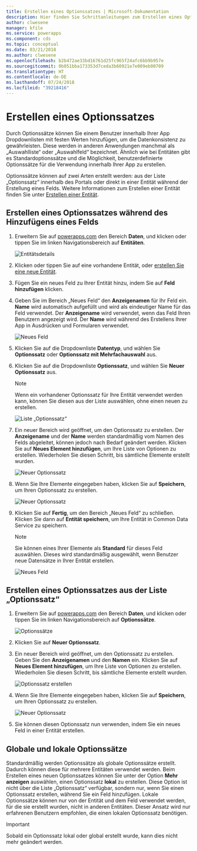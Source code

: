 ```yaml
---
title: Erstellen eines Optionssatzes | Microsoft-Dokumentation
description: Hier finden Sie Schrittanleitungen zum Erstellen eines Optionssatzes.
author: clwesene
manager: kfile
ms.service: powerapps
ms.component: cds
ms.topic: conceptual
ms.date: 03/21/2018
ms.author: clwesene
ms.openlocfilehash: b2b472ae33bd16761d25fc965f24afc6bb9b957e
ms.sourcegitcommit: 0b051bba173353d7ceda3b60921e7e009eb00709
ms.translationtype: HT
ms.contentlocale: de-DE
ms.lasthandoff: 07/24/2018
ms.locfileid: "39218416"
---
```

# <a name="create-an-option-set"></a>Erstellen eines Optionssatzes

Durch Optionssätze können Sie einem Benutzer innerhalb Ihrer App Dropdownlisten mit festen Werten hinzufügen, um die Datenkonsistenz zu gewährleisten. Diese werden in anderen Anwendungen manchmal als „Auswahlliste“ oder „Auswahlfeld“ bezeichnet. Ähnlich wie bei Entitäten gibt es Standardoptionssätze und die Möglichkeit, benutzerdefinierte Optionssätze für die Verwendung innerhalb Ihrer App zu erstellen.

Optionssätze können auf zwei Arten erstellt werden: aus der Liste „Optionssatz“ innerhalb des Portals oder direkt in einer Entität während der Erstellung eines Felds. Weitere Informationen zum Erstellen einer Entität finden Sie unter [Erstellen einer Entität](data-platform-create-entity.md).

## <a name="creating-an-option-set-while-adding-a-field"></a>Erstellen eines Optionssatzes während des Hinzufügens eines Felds

1. Erweitern Sie auf [powerapps.com](https://web.powerapps.com?utm_source=padocs&utm_medium=linkinadoc&utm_campaign=referralsfromdoc) den Bereich **Daten**, und klicken oder tippen Sie im linken Navigationsbereich auf **Entitäten**.

    ![Entitätsdetails](./media/data-platform-cds-create-entity/entitylist.png "Entitätsliste")

2. Klicken oder tippen Sie auf eine vorhandene Entität, oder [erstellen Sie eine neue Entität](data-platform-create-entity.md).

3. Fügen Sie ein neues Feld zu Ihrer Entität hinzu, indem Sie auf **Feld hinzufügen** klicken.

4. Geben Sie im Bereich „Neues Feld“ den **Anzeigenamen** für Ihr Feld ein. **Name** wird automatisch aufgefüllt und wird als eindeutiger Name für das Feld verwendet. Der **Anzeigename** wird verwendet, wenn das Feld Ihren Benutzern angezeigt wird. Der **Name** wird während des Erstellens Ihrer App in Ausdrücken und Formularen verwendet.

    ![Neues Feld](./media/data-platform-cds-create-entity/newfieldpanel.png "Bereich „Neues Feld“")

5. Klicken Sie auf die Dropdownliste **Datentyp**, und wählen Sie **Optionssatz** oder **Optionssatz mit Mehrfachauswahl** aus.

6. Klicken Sie auf die Dropdownliste **Optionssatz**, und wählen Sie **Neuer Optionssatz** aus.

    > [!NOTE]
    > Wenn ein vorhandener Optionssatz für Ihre Entität verwendet werden kann, können Sie diesen aus der Liste auswählen, ohne einen neuen zu erstellen.

    ![Liste „Optionssatz“](./media/data-platform-cds-newoptionset/fieldpanel-1.png "Option Set list")

7. Ein neuer Bereich wird geöffnet, um den Optionssatz zu erstellen. Der **Anzeigename** und der **Name** werden standardmäßig vom Namen des Felds abgeleitet, können jedoch nach Bedarf geändert werden. Klicken Sie auf **Neues Element hinzufügen**, um Ihre Liste von Optionen zu erstellen. Wiederholen Sie diesen Schritt, bis sämtliche Elemente erstellt wurden.

    ![Neuer Optionssatz](./media/data-platform-cds-newoptionset/field-optionsetpanel.png "New Option Set")

8. Wenn Sie Ihre Elemente eingegeben haben, klicken Sie auf **Speichern**, um Ihren Optionssatz zu erstellen.

    ![Neuer Optionssatz](./media/data-platform-cds-newoptionset/field-optionsetpanel-values.png "New Option Set")

9. Klicken Sie auf **Fertig**, um den Bereich „Neues Feld“ zu schließen. Klicken Sie dann auf **Entität speichern**, um Ihre Entität in Common Data Service zu speichern.

    > [!NOTE]
    > Sie können eines Ihrer Elemente als **Standard** für dieses Feld auswählen. Dieses wird standardmäßig ausgewählt, wenn Benutzer neue Datensätze in Ihrer Entität erstellen.

    ![Neues Feld](./media/data-platform-cds-newoptionset/fieldpanel-2.png "Bereich „Neues Feld“")

## <a name="creating-an-option-set-from-the-option-set-list"></a>Erstellen eines Optionssatzes aus der Liste „Optionssatz“

1. Erweitern Sie auf [powerapps.com](https://web.powerapps.com?utm_source=padocs&utm_medium=linkinadoc&utm_campaign=referralsfromdoc) den Bereich **Daten**, und klicken oder tippen Sie im linken Navigationsbereich auf **Optionssätze**.

    ![Optionssätze](./media/data-platform-cds-newoptionset/optionsetlist.png "Liste „Optionssatz“")

2. Klicken Sie auf **Neuer Optionssatz**.

3. Ein neuer Bereich wird geöffnet, um den Optionssatz zu erstellen. Geben Sie den **Anzeigenamen** und den **Namen** ein. Klicken Sie auf **Neues Element hinzufügen**, um Ihre Liste von Optionen zu erstellen. Wiederholen Sie diesen Schritt, bis sämtliche Elemente erstellt wurden.

    ![Optionssatz erstellen](./media/data-platform-cds-newoptionset/optionset-create.png "Option Set Create")

4. Wenn Sie Ihre Elemente eingegeben haben, klicken Sie auf **Speichern**, um Ihren Optionssatz zu erstellen.

    ![Neuer Optionssatz](./media/data-platform-cds-newoptionset/optionset-create-values.png "New Option Set")

5. Sie können diesen Optionssatz nun verwenden, indem Sie ein neues Feld in einer Entität erstellen.

## <a name="global-and-local-option-sets"></a>Globale und lokale Optionssätze

Standardmäßig werden Optionssätze als globale Optionssätze erstellt. Dadurch können diese für mehrere Entitäten verwendet werden. Beim Erstellen eines neuen Optionssatzes können Sie unter der Option **Mehr anzeigen** auswählen, einen Optionssatz **lokal** zu erstellen. Diese Option ist nicht über die Liste „Optionssatz“ verfügbar, sondern nur, wenn Sie einen Optionssatz erstellen, während Sie ein Feld hinzufügen. Lokale Optionssätze können nur von der Entität und dem Feld verwendet werden, für die sie erstellt wurden, nicht in anderen Entitäten. Dieser Ansatz wird nur erfahrenen Benutzern empfohlen, die einen lokalen Optionssatz benötigen.

> [!IMPORTANT]
> Sobald ein Optionssatz lokal oder global erstellt wurde, kann dies nicht mehr geändert werden.